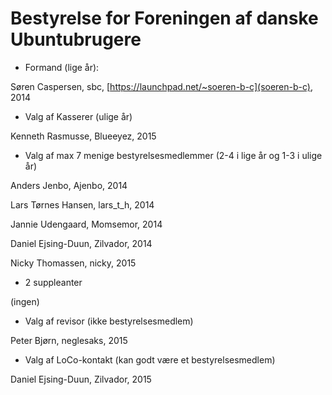 
# Bestyrelse for Foreningen af danske Ubuntubrugere
 
 * Formand (lige år):
 
 Søren Caspersen, sbc, [https://launchpad.net/~soeren-b-c](soeren-b-c), 2014
 * Valg af Kasserer (ulige år)
 
 Kenneth Rasmusse, Blueeyez, 2015
 * Valg af max 7 menige bestyrelsesmedlemmer (2-4 i lige år og 1-3 i ulige år) 
 
 Anders Jenbo, Ajenbo, 2014
 
 Lars Tørnes Hansen, lars_t_h, 2014
 
 Jannie Udengaard, Momsemor, 2014
 
 Daniel Ejsing-Duun, Zilvador, 2014
 
 Nicky Thomassen, nicky, 2015
 * 2 suppleanter
 
 (ingen)
 * Valg af revisor (ikke bestyrelsesmedlem)
 
 Peter Bjørn, neglesaks, 2015
 * Valg af LoCo-kontakt (kan godt være et bestyrelsesmedlem)
 
 Daniel Ejsing-Duun, Zilvador, 2015
 
